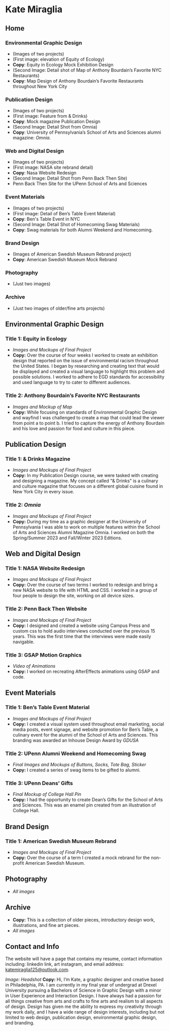 # Kate Miraglia 
 ## Home

 ### Environmental Graphic Design 
 - (Images of two projects)
- (First image: elevation of Equity of Ecology) 
- **Copy**: Equity in Ecology Mock Exhibition Design 
- (Second Image: Detail shot of Map of Anthony Bourdain’s Favorite NYC Restaurants)
- **Copy**: Map Design of Anthony Bourdain’s Favorite Restaurants throughout New York City 

### Publication Design
- (Images of two projects) 
- (First image: Feature from & Drinks) 
- **Copy**: Mock magazine Publication Design 
- (Second Image: Detail Shot from Omnia) 
- **Copy**: University of Pennsylvania’s School of Arts and Sciences alumni magazine: _Omnia._

### Web and Digital Design
- (Images of two projects) 
- (First image: NASA site rebrand detail)
- **Copy**: Nasa Website Redesign
- (Second Image: Detail Shot from Penn Back Then Site) 
 - Penn Back Then Site for the UPenn School of Arts and Sciences

 ### Event Materials

- (Images of two projects) 
- (First image: Detail of Ben’s Table Event Material)
- **Copy**: Ben's Table Event in NYC
- (Second Image: Detail Shot of Homecoming Swag Materials) 
- **Copy**: Swag materials for both Alumni Weekend and Homecoming. 

### Brand Design 
- (Images of  American Swedish Museum Rebrand project)
- **Copy**: American Swedish Museum Mock Rebrand 

### Photography
- (Just two images)

### Archive
- (Just two images of older/fine arts projects)


## Environmental Graphic Design 
### Title 1:  Equity in Ecology
- _Images and Mockups of Final Project_
- **Copy:** Over the course of four weeks I worked to create an exhibition design that reported on the issue of environmental racism throughout the United States. I began by researching and creating text that would be displayed and created a visual language to highlight this problem and possible solutions. I worked to adhere to EGD standards for accessibility and used language to try to cater to different audiences. 
### Title 2: Anthony Bourdain’s Favorite NYC Restaurants
- _Images and Mockup of Map_ 
- **Copy:** While focusing on standards of Environmental Graphic Design and wayfind I was challenged to create a map that could lead the viewer from point a to point b. I tried to capture the energy of Anthony Bourdain and his love and passion for food and culture in this piece. 

## Publication Design 
### **Title 1:** & Drinks Magazine
- _Images and Mockups of Final Project_
- **Copy:** In my Publication Design course, we were tasked with creating and designing a magazine. My concept called "& Drinks" is a culinary and culture magazine that focuses on a different global cuisine found in New York City in every issue.
### **Title 2:** _Omnia_
- _Images and Mockups of Final Project_
- **Copy:** During my time as a graphic designer at the University of Pennsylvania I was able to work on multiple features within the School of Arts and Sciences Alumni Magazine Omnia. I worked on both the Spring/Summer 2023 and Fall/Winter 2023 Editions. 

## Web and Digital Design 
### **Title 1:**  NASA Website Redesign
- _Images and Mockups of Final Project_
- **Copy:** Over the course of two terms I worked to redesign and bring a new NASA website to life with HTML and CSS. I worked in a group of four people to design the site, working on all device sizes. 
### **Title 2:**  Penn Back Then Website
- _Images and Mockups of Final Project_
- **Copy:**  I designed and created a website using Campus Press and custom css to hold audio interviews conducted over the previous 15 years. This was the first time that the interviews were made easily navigable. 
### **Title 3:**  GSAP Motion Graphics 
- _Video of Animations_
- **Copy:** I worked on recreating AfterEffects animations using GSAP and code.

## Event Materials 
### **Title 1:** Ben’s Table Event Material
- _Images and Mockups of Final Project_
- **Copy:** I created a visual system used throughout email marketing, social media posts, event signage, and website promotion for Ben’s Table, a culinary event for the alumni of the School of Arts and Sciences. This branding was awarded an Inhouse Design Award by _GDUSA_
### **Title 2:** UPenn Alumni Weekend and Homecoming Swag
- _Final Images and Mockups of Buttons, Socks, Tote Bag, Sticker_
- **Copy:** I created a series of swag items to be gifted to alumni. 
### **Title 3:** UPenn Deans’ Gifts
- _Final Mockup of College Hall Pin_
- **Copy:** I had the opportunity to create Dean’s Gifts for the School of Arts and Sciences. This was an enamel pin created from an illustration of College Hall. 

## Brand Design  
### **Title 1:** American Swedish Museum Rebrand 
- _Images and Mockups of Final Project_
- **Copy:**  Over the course of a term I created a mock rebrand for the non-profit American Swedish Museum. 

## Photography
- _All images_

## Archive
- **Copy:**  This is a collection of older pieces, introductory design work, illustrations, and fine art pieces.  
- _All images_

## Contact and Info 

The website will have a page that contains my resume, contact information including: linkedin link, art instagram, and email address: katemiraglia125@outlook.com.

_Image: Headshot_
**Copy:** Hi, I’m Kate, a graphic designer and creative based in Philadelphia, PA. I am currently in my final year of undergrad at Drexel University pursuing a Bachelors of Science in Graphic Design with a minor in User Experience and Interaction Design. I have always had a passion for all things creative from arts and crafts to fine arts and realism to all aspects of design. Design has given me the ability to express my creativity through my work daily, and I have a wide range of design interests, including but not limited to web design, publication design, environmental graphic design, and branding.




















